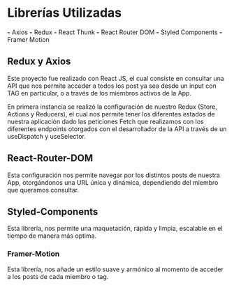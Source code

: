 # Librerías Utilizadas 
**-** Axios 
**-** Redux 
**-** React Thunk 
**-** React Router DOM 
**-** Styled Components 
**-** Framer Motion


## Redux y Axios 
Este proyecto fue realizado con React JS, el cual consiste en consultar una API que nos permite acceder a todos los post ya sea desde un input con TAG en particular, o a través de los miembros activos de la App. 

En primera instancia se realizó la configuración de nuestro Redux (Store, Actions y Reducers), el cual nos permite tener los diferentes estados de nuestra aplicación dado las peticiones Fetch que realizamos con los diferentes endpoints otorgados con el desarrollador de la API a través de un useDispatch y useSelector. 


## React-Router-DOM 
Esta configuración nos permite navegar por los distintos posts de nuestra App, otorgándonos una URL única y dinámica, dependiendo del miembro que queramos consultar. 
 

## Styled-Components 
Esta librería, nos permite una maquetación, rápida y limpia, escalable en el tiempo de manera más optima. 


### Framer-Motion
Esta librería, nos añade un estilo suave y armónico al momento de acceder a los posts de cada miembro o tag. 